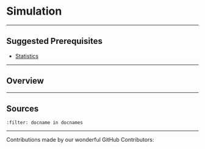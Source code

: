 # Simulation

---

## Suggested Prerequisites

- [Statistics](html://makeuseofdata.com/mathematical_topics/statistics/index.html)

---

## Overview

---

## Sources

```{bibliography}
:filter: docname in docnames
```

---

Contributions made by our wonderful GitHub Contributors: 